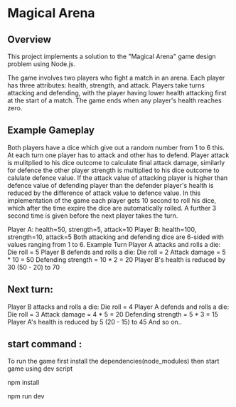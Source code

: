 # Magical Arena
## Overview
This project implements a solution to the "Magical Arena" game design problem using Node.js.

The game involves two players who fight a match in an arena. Each player has three attributes: health, strength, and attack. Players take turns attacking and defending, with the player having lower health attacking first at the start of a match. The game ends when any player's health reaches zero.

## Example Gameplay
Both players have a dice which give out a random number from 1 to 6 this. At each turn one player has to attack and other has to defend. Player attack is mulitplied to his dice outcome to calculate final attack damage, similarly for defence the other player strength is multiplied to his dice outcome to calulate defence value. If the attack value of attacking player is higher than defence value of defending player than the defender player's health is reduced by the  difference of attack value to defence value.
In this implementation of the game each player gets 10 second to roll his dice, which after the time expire the dice are automatically rolled. A further 3 second time is given before the next player takes the turn.

Player A: health=50, strength=5, attack=10
Player B: health=100, strength=10, attack=5
Both attacking and defending dice are 6-sided with values ranging from 1 to 6.
Example Turn
Player A attacks and rolls a die: Die roll = 5
Player B defends and rolls a die: Die roll = 2
Attack damage = 5 * 10 = 50
Defending strength = 10 * 2 = 20
Player B's health is reduced by 30 (50 - 20) to 70

## Next turn:

Player B attacks and rolls a die: Die roll = 4
Player A defends and rolls a die: Die roll = 3
Attack damage = 4 * 5 = 20
Defending strength = 5 * 3 = 15
Player A's health is reduced by 5 (20 - 15) to 45
And so on..

## start command : 
To run the game first install the dependencies(node_modules) then start game using dev script

npm install

npm run dev